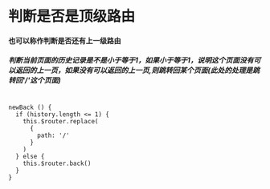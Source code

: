 # 判断是否是顶级路由
#### 也可以称作判断是否还有上一级路由

##### 判断当前页面的历史记录是不是小于等于1，如果小于等于1，说明这个页面没有可以返回的上一页，如果没有可以返回的上一页,则跳转回某个页面(此处的处理是跳转回'/'这个页面)

```

newBack () {
  if (history.length <= 1) {
    this.$router.replace(
      {
        path: '/'
      }
    )
  } else {
    this.$router.back()
  }
}

```